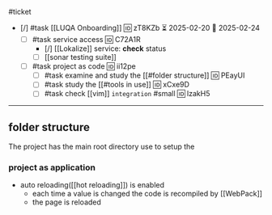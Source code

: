 #ticket 

- [/] #task [[LUQA Onboarding]] 🆔 zT8KZb ⏳ 2025-02-20 📅 2025-02-24
	- [ ] #task service access 🆔 C72A1R
		- [/] [[Lokalize]] service: **check** status
		- [ ] [[sonar testing suite]]
	- [ ] #task project as code 🆔 ii12pe
		- [ ] #task examine and study the [[#folder structure]] 🆔 PEayUI
		- [ ]  #task study the [[#tools in use]] 🆔 xCxe9D
		- [ ] #task check [[vim]] `integration` #small  🆔 lzakH5

___

## folder structure

The project has the main root directory use to setup the 

### project as **application**

- auto reloading([[hot reloading]]) is enabled
	- each time a value is changed the code is recompiled by [[WebPack]]
	- the page is reloaded